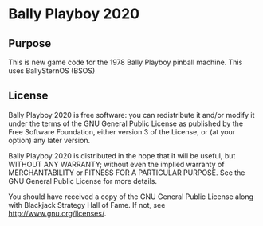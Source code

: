 # Bally Playboy 2020

## Purpose

This is new game code for the 1978 Bally Playboy pinball machine. This uses BallySternOS (BSOS)

## License

Bally Playboy 2020 is free software: you can redistribute it and/or modify it under the terms of the GNU General Public License as published by the Free Software Foundation, either version 3 of the License, or (at your option) any later version.

Bally Playboy 2020 is distributed in the hope that it will be useful, but WITHOUT ANY WARRANTY; without even the implied warranty of MERCHANTABILITY or FITNESS FOR A PARTICULAR PURPOSE.  See the GNU General Public License for more details.

You should have received a copy of the GNU General Public License along with Blackjack Strategy Hall of Fame.  If not, see <http://www.gnu.org/licenses/>.
